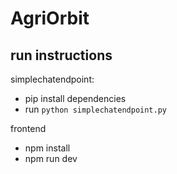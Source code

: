 # AgriOrbit

## run instructions

simplechatendpoint:
- pip install dependencies
- run `python simplechatendpoint.py`

frontend
- npm install
- npm run dev